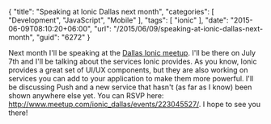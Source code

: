 {
	"title": "Speaking at Ionic Dallas next month",
	"categories": [
		"Development",
		"JavaScript",
		"Mobile"
	],
	"tags": [
		"ionic"
	],
	"date": "2015-06-09T08:10:20+06:00",
	"url": "/2015/06/09/speaking-at-ionic-dallas-next-month",
	"guid": "6272"
}

Next month I'll be speaking at the <a href="http://www.meetup.com/ionic_dallas/">Dallas Ionic meetup</a>. I'll be there on July 7th and I'll be talking about the services Ionic provides. As you know, Ionic provides a great set of UI/UX components, but they are also working on services you can add to your application to make them more powerful. I'll be discussing Push and a new service that hasn't (as far as I know) been shown anywhere else yet. You can RSVP here: <a href="http://www.meetup.com/ionic_dallas/events/223045527/">http://www.meetup.com/ionic_dallas/events/223045527/</a>. I hope to see you there!